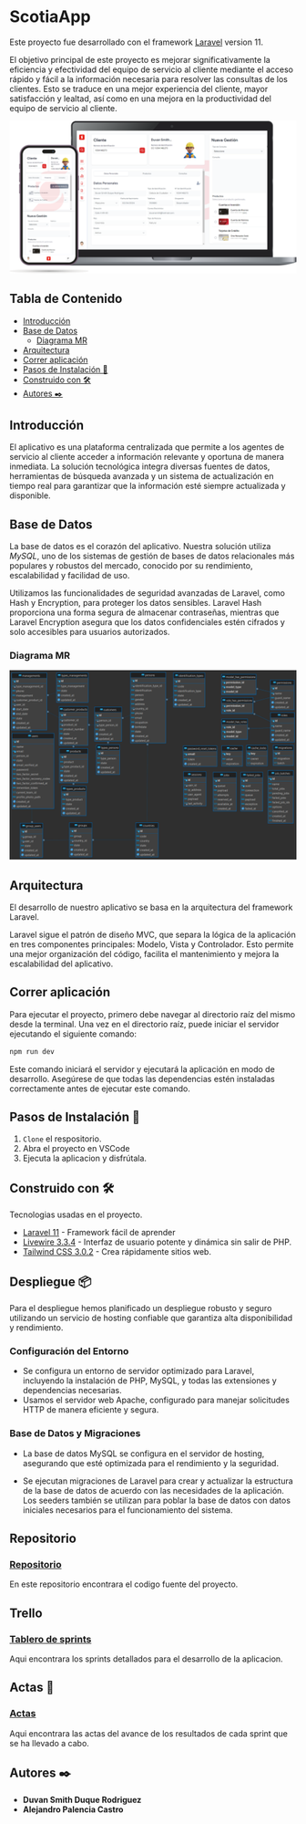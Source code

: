 # ScotiaApp

Este proyecto fue desarrollado con el framework [Laravel](https://laravel.com/) version 11.

El objetivo principal de este proyecto es mejorar significativamente la eficiencia y efectividad del equipo de servicio al cliente mediante el acceso rápido y fácil a la información necesaria para resolver las consultas de los clientes. Esto se traduce en una mejor experiencia del cliente, mayor satisfacción y lealtad, así como en una mejora en la productividad del equipo de servicio al cliente.

![Scotia](/Documents/Scotia.png)

## Tabla de Contenido

- [Introducción](#id1)
- [Base de Datos](#id2)
  - [Diagrama MR](#id3)
- [Arquitectura](#id4)
- [Correr aplicación](#id5)
- [Pasos de Instalación 🚀](#id1)
- [Construido con 🛠️](#id3)
- [Autores ✒️](#id3)

## Introducción

El aplicativo es una plataforma centralizada que permite a los agentes de servicio al cliente acceder a información relevante y oportuna de manera inmediata. La solución tecnológica integra diversas fuentes de datos, herramientas de búsqueda avanzada y un sistema de actualización en tiempo real para garantizar que la información esté siempre actualizada y disponible.

## Base de Datos

La base de datos es el corazón del aplicativo. Nuestra solución utiliza _MySQL_, uno de los sistemas de gestión de bases de datos relacionales más populares y robustos del mercado, conocido por su rendimiento, escalabilidad y facilidad de uso.

Utilizamos las funcionalidades de seguridad avanzadas de Laravel, como Hash y Encryption, para proteger los datos sensibles. Laravel Hash proporciona una forma segura de almacenar contraseñas, mientras que Laravel Encryption asegura que los datos confidenciales estén cifrados y solo accesibles para usuarios autorizados.

### Diagrama MR

![Modelo relacional de la base de datos](/Documents/MR.png)

## Arquitectura

El desarrollo de nuestro aplicativo se basa en la arquitectura del framework Laravel.

Laravel sigue el patrón de diseño MVC, que separa la lógica de la aplicación en tres componentes principales: Modelo, Vista y Controlador. Esto permite una mejor organización del código, facilita el mantenimiento y mejora la escalabilidad del aplicativo.

## Correr aplicación

Para ejecutar el proyecto, primero debe navegar al directorio raíz del mismo desde la terminal. Una vez en el directorio raíz, puede iniciar el servidor ejecutando el siguiente comando:

```js
npm run dev
```

Este comando iniciará el servidor y ejecutará la aplicación en modo de desarrollo. Asegúrese de que todas las dependencias estén instaladas correctamente antes de ejecutar este comando.

## Pasos de Instalación 🚀<a name="id1"></a>

1. `Clone` el respositorio.
2. Abra el proyecto en VSCode
3. Ejecuta la aplicacion y disfrútala.

## Construido con 🛠️<a name="id2"></a>

Tecnologias usadas en el proyecto.

- [Laravel 11](https://laravel.com/) - Framework fácil de aprender
- [Livewire 3.3.4](https://livewire.laravel.com/) - Interfaz de usuario potente y dinámica sin salir de PHP.
- [Tailwind CSS 3.0.2](https://tailwindcss.com/) - Crea rápidamente sitios web.

## Despliegue 📦

Para el despliegue hemos planificado un despliegue robusto y seguro utilizando un servicio de hosting confiable que garantiza alta disponibilidad y rendimiento.

### Configuración del Entorno

- Se configura un entorno de servidor optimizado para Laravel, incluyendo la instalación de PHP, MySQL, y todas las extensiones y dependencias necesarias.
- Usamos el servidor web Apache, configurado para manejar solicitudes HTTP de manera eficiente y segura.

### Base de Datos y Migraciones

- La base de datos MySQL se configura en el servidor de hosting, asegurando que esté optimizada para el rendimiento y la seguridad.

- Se ejecutan migraciones de Laravel para crear y actualizar la estructura de la base de datos de acuerdo con las necesidades de la aplicación. Los seeders también se utilizan para poblar la base de datos con datos iniciales necesarios para el funcionamiento del sistema.

## Repositorio

### [Repositorio](https://github.com/DuvanDuque09/SistemasDistribuidos)

En este repositorio encontrara el codigo fuente del proyecto.

## Trello

### [Tablero de sprints](https://trello.com/b/JtTxnsyf/sistemas-distribuidos)

Aqui encontrara los sprints detallados para el desarrollo de la aplicacion.

## Actas 📄

### [Actas](https://drive.google.com/drive/folders/16LFqFR7dFBl6mKeS5JatKVd0oJLbeATC?usp=drive_link)

Aqui encontrara las actas del avance de los resultados de cada sprint que se ha llevado a cabo.

## Autores ✒️<a name="id3"></a>

- **Duvan Smith Duque Rodriguez**
- **Alejandro Palencia Castro**
